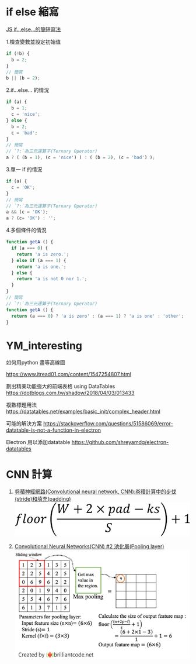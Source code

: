 # if else 縮寫
[JS if…else…的簡短寫法](http://sodagreen.tw/wp/workblog/?p=82)

1.檢查變數並設定初始值
```js
if (!b) {
  b = 2;
}
// 簡寫
b || (b = 2);
```
2.if…else… 的情況
```js
if (a) {
  b = 1;
  c = 'nice'; 
} else {
  b = 2;
  c = 'bad';
}
// 簡寫
// `?:`為三元運算子(Ternary Operator)
a ? ( (b = 1), (c = 'nice') ) : ( (b = 2), (c = 'bad') );
```
3.單一 if 的情況
```js
if (a) {
  c = 'OK';
}
// 簡寫
// `?:`為三元運算子(Ternary Operator)
a && (c = 'OK');
a ? (c= 'OK') : '';
```
4.多個條件的情況
```js
function getA () {
  if (a === 0) {
    return 'a is zero.';
  } else if (a === 1) {
    return 'a is one.'; 
  } else {
    return 'a is not 0 nor 1.';
  }
}
// 簡寫
// `?:`為三元運算子(Ternary Operator)
function getA () {
  return (a === 0) ? 'a is zero' : (a === 1) ? 'a is one' : 'other';
}
```
# YM_interesting

如何用python 畫等高線圖

https://www.itread01.com/content/1547254807.html

劃出精美功能強大的前端表格 using DataTables
https://dotblogs.com.tw/shadow/2018/04/03/013433

複數標題用法
https://datatables.net/examples/basic_init/complex_header.html

可能的解決方案
https://stackoverflow.com/questions/51586069/error-datatable-is-not-a-function-in-electron

Electron 用以添加datatable
https://github.com/shreyamdg/electron-datatables


# CNN 計算
1. [卷積神經網路(Convolutional neural network, CNN):卷積計算中的步伐(stride)和填充(padding)](https://medium.com/@chih.sheng.huang821/%E5%8D%B7%E7%A9%8D%E7%A5%9E%E7%B6%93%E7%B6%B2%E8%B7%AF-convolutional-neural-network-cnn-%E5%8D%B7%E7%A9%8D%E8%A8%88%E7%AE%97%E4%B8%AD%E7%9A%84%E6%AD%A5%E4%BC%90-stride-%E5%92%8C%E5%A1%AB%E5%85%85-padding-94449e638e82)
![image](https://github.com/YeeMeaning/YM_interesting/blob/master/image/CNN_Tutorial_conv_layer_1.png)

2. [Convolutional Neural Networks(CNN) #2 池化層(Pooling layer)](https://www.brilliantcode.net/1586/convolutional-neural-networks-2-pooling-layer/)
![image](https://github.com/YeeMeaning/YM_interesting/blob/master/image/CNN_Tutorial_pooling_layer_1.png)
